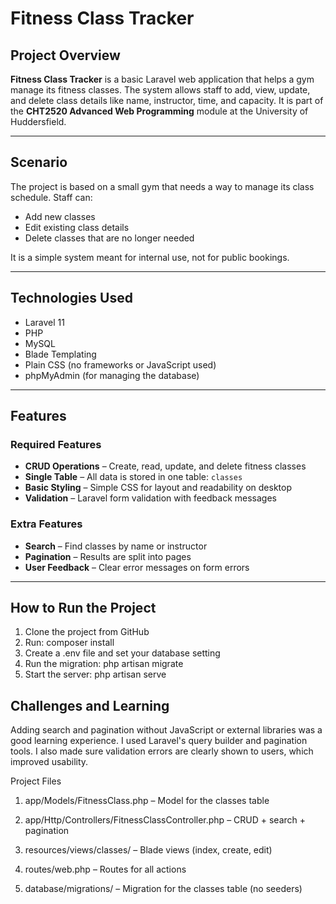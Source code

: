 # Fitness Class Tracker

## Project Overview

**Fitness Class Tracker** is a basic Laravel web application that helps a gym manage its fitness classes. The system allows staff to add, view, update, and delete class details like name, instructor, time, and capacity. It is part of the **CHT2520 Advanced Web Programming** module at the University of Huddersfield.

---

## Scenario

The project is based on a small gym that needs a way to manage its class schedule. Staff can:

- Add new classes
- Edit existing class details
- Delete classes that are no longer needed

It is a simple system meant for internal use, not for public bookings.

---

## Technologies Used

- Laravel 11  
- PHP  
- MySQL  
- Blade Templating  
- Plain CSS (no frameworks or JavaScript used)  
- phpMyAdmin (for managing the database)

---

## Features

###  Required Features

- **CRUD Operations** – Create, read, update, and delete fitness classes
- **Single Table** – All data is stored in one table: `classes`
- **Basic Styling** – Simple CSS for layout and readability on desktop
- **Validation** – Laravel form validation with feedback messages

###  Extra Features

- **Search** – Find classes by name or instructor
- **Pagination** – Results are split into pages
- **User Feedback** – Clear error messages on form errors

---

## How to Run the Project

1. Clone the project from GitHub
2. Run: composer install
3. Create a .env file and set your database setting
4. Run the migration: php artisan migrate
5. Start the server: php artisan serve

## Challenges and Learning
Adding search and pagination without JavaScript or external libraries was a good learning experience. I used Laravel's query builder and pagination tools. I also made sure validation errors are clearly shown to users, which improved usability.

Project Files
1. app/Models/FitnessClass.php – Model for the classes table

2. app/Http/Controllers/FitnessClassController.php – CRUD + search + pagination

3. resources/views/classes/ – Blade views (index, create, edit)

4. routes/web.php – Routes for all actions

4. database/migrations/ – Migration for the classes table (no seeders)



